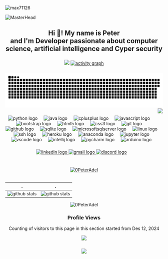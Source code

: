 
<p align="left"> <img src="https://komarev.com/ghpvc/?username=0PeterAdel&label=Profile%20views&color=0e75b6&style=flat" alt="max71126" /> </p>

![MasterHead](https://user-images.githubusercontent.com/90236635/232446433-d5540fa2-fe28-4bb8-b929-cdb51fe61336.gif)

<h2 align="center">Hi 👋! My name is Peter <br>and I'm Developer passionate about computer science, artificial intelligence and Cyper security</h2>

###

<div align="center">
<img src="https://profile-counter.glitch.me/0PeterAdel/count.svg">  

<a href="https://github.com/0PeterAdel">
<img src="https://github-readme-activity-graph.vercel.app/graph?username=0PeterAdel&theme=react-dark&hide_border=false&hide_title=false&area=true&custom_title=Total%20contribution%20graph%20in%20all%20repo" alt="activity graph">
</a>
</div>

###

<picture>
  <source media="(prefers-color-scheme: dark)" srcset="https://raw.githubusercontent.com/0PeterAdel/0PeterAdel/output/github-snake-dark.svg" />
  <source media="(prefers-color-scheme: light)" srcset="https://raw.githubusercontent.com/0PeterAdel/0PeterAdel/output/github-snake.svg" />
  <img alt="github-snake" src="https://raw.githubusercontent.com/0PeterAdel/0PeterAdel/output/snake.svg" />
</picture>



<img align="right" height="150" src="https://i.giphy.com/media/v1.Y2lkPTc5MGI3NjExbnZubnc4bTBvc2M0Z3V1MWJ1eDZpdWd2czlycHhnOGk4dTVndmphNSZlcD12MV9pbnRlcm5hbF9naWZfYnlfaWQmY3Q9Zw/Rpl1sod1vCXK0L2SUN/giphy.gif"  />

###

<div align="center">
  <img src="https://cdn.jsdelivr.net/gh/devicons/devicon/icons/python/python-original.svg" height="30" alt="python logo"  />
  <img width="12" />
  <img src="https://cdn.jsdelivr.net/gh/devicons/devicon/icons/java/java-original.svg" height="30" alt="java logo"  />
  <img width="12" />
  <img src="https://cdn.jsdelivr.net/gh/devicons/devicon/icons/cplusplus/cplusplus-original.svg" height="30" alt="cplusplus logo"  />
  <img width="12" />
  <img src="https://cdn.jsdelivr.net/gh/devicons/devicon/icons/javascript/javascript-original.svg" height="30" alt="javascript logo"  />
  <img width="12" />
  <img src="https://cdn.jsdelivr.net/gh/devicons/devicon/icons/bootstrap/bootstrap-original.svg" height="30" alt="bootstrap logo"  />
  <img width="12" />
  <img src="https://cdn.jsdelivr.net/gh/devicons/devicon/icons/html5/html5-original.svg" height="30" alt="html5 logo"  />
  <img width="12" />
  <img src="https://cdn.jsdelivr.net/gh/devicons/devicon/icons/css3/css3-original.svg" height="30" alt="css3 logo"  />
  <img width="12" />
  <img src="https://cdn.jsdelivr.net/gh/devicons/devicon/icons/git/git-original.svg" height="30" alt="git logo"  />
  <img width="12" />
  <img src="https://cdn.jsdelivr.net/gh/devicons/devicon/icons/github/github-original.svg" height="30" alt="github logo"  />
  <img width="12" />
  <img src="https://cdn.jsdelivr.net/gh/devicons/devicon/icons/sqlite/sqlite-original.svg" height="30" alt="sqlite logo"  />
  <img width="12" />
  <img src="https://cdn.jsdelivr.net/gh/devicons/devicon/icons/microsoftsqlserver/microsoftsqlserver-plain.svg" height="30" alt="microsoftsqlserver logo"  />
  <img width="12" />
  <img src="https://cdn.jsdelivr.net/gh/devicons/devicon/icons/linux/linux-original.svg" height="30" alt="linux logo"  />
  <img width="12" />
  <img src="https://cdn.jsdelivr.net/gh/devicons/devicon/icons/ssh/ssh-original.svg" height="30" alt="ssh logo"  />
  <img width="12" />
  <img src="https://cdn.jsdelivr.net/gh/devicons/devicon/icons/heroku/heroku-original.svg" height="30" alt="heroku logo"  />
  <img width="12" />
  <img src="https://cdn.jsdelivr.net/gh/devicons/devicon/icons/anaconda/anaconda-original.svg" height="30" alt="anaconda logo"  />
  <img width="12" />
  <img src="https://cdn.jsdelivr.net/gh/devicons/devicon/icons/jupyter/jupyter-original.svg" height="30" alt="jupyter logo"  />
  <img width="12" />
  <img src="https://cdn.jsdelivr.net/gh/devicons/devicon/icons/vscode/vscode-original.svg" height="30" alt="vscode logo"  />
  <img width="12" />
  <img src="https://cdn.jsdelivr.net/gh/devicons/devicon/icons/intellij/intellij-original.svg" height="30" alt="intellij logo"  />
  <img width="12" />
  <img src="https://cdn.jsdelivr.net/gh/devicons/devicon/icons/pycharm/pycharm-original.svg" height="30" alt="pycharm logo"  />
  <img width="12" />
  <img src="https://cdn.jsdelivr.net/gh/devicons/devicon/icons/arduino/arduino-original.svg" height="30" alt="arduino logo"  />
</div>

###



<div align="center">
  <a href="https://www.linkedin.com/in/1peteradel/" target="_blank">
    <img src="https://img.shields.io/static/v1?message=LinkedIn&logo=linkedin&label=&color=0077B5&logoColor=white&labelColor=&style=for-the-badge" height="35" alt="linkedin logo"  />
  </a>
  <a href="mailto:1peteradel@gmail.com" target="_blank">
    <img src="https://img.shields.io/static/v1?message=Gmail&logo=gmail&label=&color=D14836&logoColor=white&labelColor=&style=for-the-badge" height="35" alt="gmail logo"  />
  </a>
  <a href="https://discord.com/users/Peter_Adel" target="_blank">
    <img src="https://img.shields.io/static/v1?message=Discord&logo=discord&label=&color=7289DA&logoColor=white&labelColor=&style=for-the-badge" height="35" alt="discord logo"  />
  </a>
</div>

###

<br clear="both">

<div align="center"><a href="https://github.com/0PeterAdel?tab=achievements"><img src="https://github-profile-trophy.vercel.app/?username=0PeterAdel&theme=onestar&no-frame=false" alt="0PeterAdel"/></a></div>

<br clear="both">

<!--   stats -->
| .                                                                                                                                                  | .                                                                                                                                                |
|----------------------------------------------------------------------------------------------------------------------------------------------------|--------------------------------------------------------------------------------------------------------------------------------------------------|
| ![github stats](https://github-readme-stats.vercel.app/api?username=0PeterAdel&theme=gotham&show_icons=true&count_private=true&hide_border=false) | ![github stats](https://github-readme-streak-stats.herokuapp.com?user=0PeterAdel&theme=gotham&hide_border=false&date_format=M%20j%5B%2C%20Y%5D) |

<div align="center">
<img src="https://github-readme-stats-one-bice.vercel.app/api/top-langs?username=0PeterAdel&theme=gotham&hide_border=false&show_icons=true&locale=en&layout=compact" alt="0PeterAdel"/>
</div>


<div align="center">

### Profile Views

Counting of visitors to this page in this section started from Des 12, 2024

![](https://count.getloli.com/get/@0PeterAdel.github.readme)
</div>

###


<p align="center">
  <img src="https://capsule-render.vercel.app/api?type=waving&color=gradient&height=65&section=footer"/>
</p>

###

